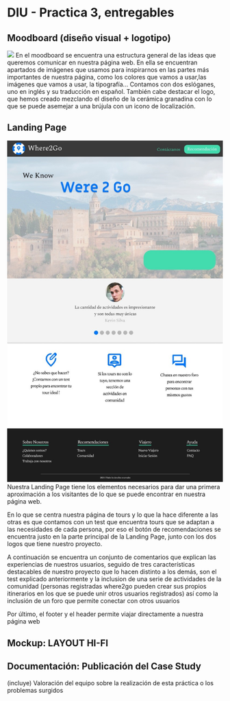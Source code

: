 # DIU - Practica 3, entregables

## Moodboard (diseño visual + logotipo)   
<img src="moodboard.png">
En el moodboard se encuentra una estructura general de las ideas que queremos comunicar en nuestra página web. En ella se encuentran apartados de imágenes que usamos para inspirarnos en las partes más importantes de nuestra página, como los colores que vamos a usar,las imágenes que vamos a usar, la tipografía...
Contamos con dos eslóganes, uno en inglés y su traducción en español.
También cabe destacar el logo, que hemos creado mezclando el diseño de la cerámica granadina con lo que se puede asemejar a una brújula con un icono de localización.

## Landing Page
<img src="landing_page.jpeg">
Nuestra Landing Page tiene los elementos necesarios para dar una primera aproximación a los visitantes de lo que se puede encontrar en nuestra página web.

En lo que se centra nuestra página de tours y lo que la hace diferente a las otras es que contamos con un test que encuentra tours que se adaptan a las necesidades de cada persona, por eso el botón de recomendaciones se encuentra justo en la parte principal de la Landing Page, junto con los dos logos que tiene nuestro proyecto.

A continuación se encuentra un conjunto de comentarios que explican las experiencias de nuestros usuarios, seguido de tres características destacables de nuestro proyecto que lo hacen distinto a los demás, son el test explicado anteriormente y la inclusion de una serie de actividades de la comunidad (personas registradas where2go pueden crear sus propios itinerarios en los que se puede unir otros usuarios registrados) así como la inclusión de un foro que permite conectar con otros usuarios

Por último, el footer y el header permite viajar directamente a nuestra página web

## Mockup: LAYOUT HI-FI


## Documentación: Publicación del Case Study


(incluye) Valoración del equipo sobre la realización de esta práctica o los problemas surgidos
 
